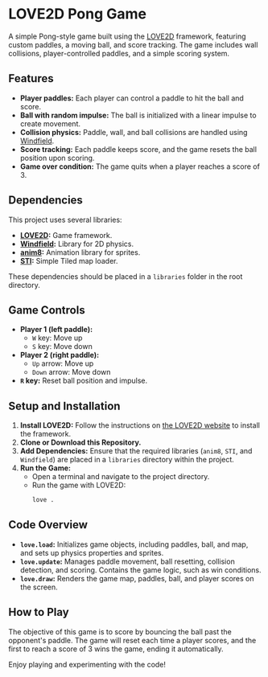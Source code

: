 # LOVE2D Pong Game

A simple Pong-style game built using the [LOVE2D](https://love2d.org/) framework, featuring custom paddles, a moving ball, and score tracking. The game includes wall collisions, player-controlled paddles, and a simple scoring system. 

## Features
- **Player paddles:** Each player can control a paddle to hit the ball and score.
- **Ball with random impulse:** The ball is initialized with a linear impulse to create movement.
- **Collision physics:** Paddle, wall, and ball collisions are handled using [Windfield](https://github.com/adnzzzzZ/windfield).
- **Score tracking:** Each paddle keeps score, and the game resets the ball position upon scoring.
- **Game over condition:** The game quits when a player reaches a score of 3.

## Dependencies
This project uses several libraries:
- **[LOVE2D](https://love2d.org/):** Game framework.
- **[Windfield](https://github.com/adnzzzzZ/windfield):** Library for 2D physics.
- **[anim8](https://github.com/kikito/anim8):** Animation library for sprites.
- **[STI](https://github.com/karai17/Simple-Tiled-Implementation):** Simple Tiled map loader.

These dependencies should be placed in a `libraries` folder in the root directory.

## Game Controls
- **Player 1 (left paddle):**
  - `W` key: Move up
  - `S` key: Move down
- **Player 2 (right paddle):**
  - `Up` arrow: Move up
  - `Down` arrow: Move down
- **`R` key:** Reset ball position and impulse.

## Setup and Installation

1. **Install LOVE2D:** Follow the instructions on [the LOVE2D website](https://love2d.org/) to install the framework.
2. **Clone or Download this Repository.**
3. **Add Dependencies:** Ensure that the required libraries (`anim8`, `STI`, and `Windfield`) are placed in a `libraries` directory within the project.
4. **Run the Game:**
   - Open a terminal and navigate to the project directory.
   - Run the game with LOVE2D:
     ```bash
     love .
     ```

## Code Overview

- **`love.load`:** Initializes game objects, including paddles, ball, and map, and sets up physics properties and sprites.
- **`love.update`:** Manages paddle movement, ball resetting, collision detection, and scoring. Contains the game logic, such as win conditions.
- **`love.draw`:** Renders the game map, paddles, ball, and player scores on the screen.

## How to Play

The objective of this game is to score by bouncing the ball past the opponent's paddle. The game will reset each time a player scores, and the first to reach a score of 3 wins the game, ending it automatically.

Enjoy playing and experimenting with the code!
